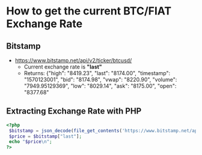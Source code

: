 # How to get the current BTC/FIAT Exchange Rate
## Bitstamp
* https://www.bitstamp.net/api/v2/ticker/btcusd/
  - Current exchange rate is **"last"**
  - Returns: {"high": "8419.23", "last": "8174.00", "timestamp": "1570123001", "bid": "8174.98", "vwap": "8220.90", "volume": "7949.95129369", "low": "8029.14", "ask": "8175.00", "open": "8377.68"
## Extracting Exchange Rate with PHP
```php
<?php
 $bitstamp = json_decode(file_get_contents('https://www.bitstamp.net/api/v2/ticker/btcusd/'),true);
 $price = $bitstamp["last"];
 echo "$price\n";
?>
```
